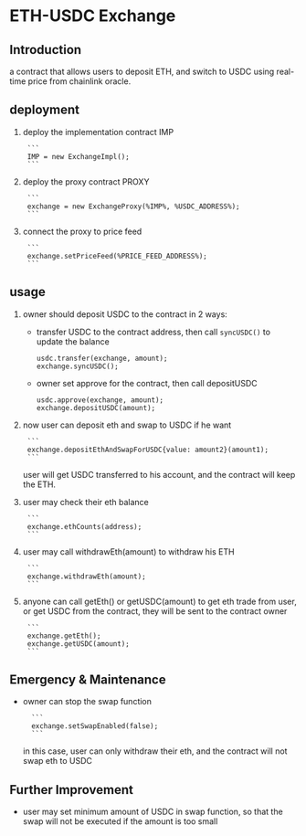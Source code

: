 # ETH-USDC Exchange


## Introduction

a contract that allows users to deposit ETH, and switch to USDC using real-time price from chainlink oracle.

## deployment

1. deploy the implementation contract IMP

        ```
        IMP = new ExchangeImpl();
        ```
2. deploy the proxy contract PROXY

        ```
        exchange = new ExchangeProxy(%IMP%, %USDC_ADDRESS%);
        ```

3. connect the proxy to price feed
    
        ```
        exchange.setPriceFeed(%PRICE_FEED_ADDRESS%);
        ```


## usage

1. owner should deposit USDC to the contract in 2 ways:

    * transfer USDC to the contract address, then call `syncUSDC()` to update the balance

        ```
        usdc.transfer(exchange, amount);
        exchange.syncUSDC();
        ```

    * owner set approve for the contract, then call depositUSDC

        ```
        usdc.approve(exchange, amount);
        exchange.depositUSDC(amount);
        ```

1. now user can deposit eth and swap to USDC if he want


        ```
        exchange.depositEthAndSwapForUSDC{value: amount2}(amount1);
        ```

    user will get USDC transferred to his account, and the contract will keep the ETH.

1. user may check their eth balance

        ```
        exchange.ethCounts(address);
        ```

1. user may call withdrawEth(amount) to withdraw his ETH

        ```
        exchange.withdrawEth(amount);
        ```

1. anyone can call getEth() or getUSDC(amount) to get eth trade from user, or get USDC from the contract, they will be sent to the contract owner

        ```
        exchange.getEth();
        exchange.getUSDC(amount);
        ```

## Emergency & Maintenance

* owner can stop the swap function

        ```
        exchange.setSwapEnabled(false);
        ```

    in this case, user can only withdraw their eth, and the contract will not swap eth to USDC



## Further Improvement

* user may set minimum amount of USDC in swap function, so that the swap will not be executed if the amount is too small